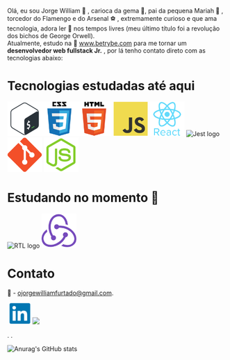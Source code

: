 Olá, eu sou Jorge William 👋 , carioca da gema 🍳,  pai da pequena Mariah 🍼 , torcedor do Flamengo e do Arsenal ⚽ , extremamente curioso e que ama tecnologia, adora ler 📖 nos tempos livres (meu último título foi a revolução dos bichos de George Orwell).  
Atualmente, estudo na 🔗 www.betrybe.com para me tornar um **desenvolvedor web fullstack Jr.** , por lá tenho contato direto com as tecnologias abaixo:  
# Tecnologias estudadas até aqui 

<img src="https://github.com/devicons/devicon/blob/master/icons/bash/bash-original.svg" alt="Bash logo" width="80"/><img src="https://raw.githubusercontent.com/devicons/devicon/master/icons/css3/css3-original-wordmark.svg" alt="Css logo" width="80"/><img src="https://raw.githubusercontent.com/devicons/devicon/master/icons/html5/html5-original-wordmark.svg" alt="Html logo" width="80"/>
<img src="https://raw.githubusercontent.com/devicons/devicon/master/icons/javascript/javascript-original.svg" alt="Javascript logo" width="80"/>
<img src="https://raw.githubusercontent.com/devicons/devicon/master/icons/react/react-original-wordmark.svg" alt="React logo" width="80"/>
<img src="https://camo.githubusercontent.com/ae61b0ddad90a6f9be866adec7dbca2dcca1819e3204f07916d6f34ae058b4c9/68747470733a2f2f7777772e6c6561726e73746f7279626f6f6b2e636f6d2f696e74726f2d746f2d73746f7279626f6f6b2f6c6f676f2d6a6573742e706e67" alt="Jest logo" width="80"/>
<img src="https://raw.githubusercontent.com/devicons/devicon/master/icons/git/git-original.svg" alt="Git logo" width="80"/>
<img src="https://github.com/devicons/devicon/blob/master/icons/nodejs/nodejs-plain.svg" alt="node logo" width="80"/>




# Estudando no momento  :rocket:
<img src="https://github.com/testing-library/react-testing-library/blob/main/other/goat.png" alt="RTL logo" width="80"/> <img src="https://raw.githubusercontent.com/devicons/devicon/master/icons/redux/redux-original.svg" alt="Redux logo" width="80"/><br/>


# Contato
:email: - ojorgewilliamfurtado@gmail.com.  

[<img src="https://cdn.cdnlogo.com/logos/t/96/twitter-icon.svg" alt="" width="50"/>](https://twitter.com/Jorge_Willi4m)
[<img src="https://github.com/devicons/devicon/blob/master/icons/linkedin/linkedin-original.svg" alt="" width="50"/>](https://www.linkedin.com/in/jorge-william-furtado/)
[<img src="https://user-images.githubusercontent.com/19416864/119398015-58327d00-bcad-11eb-8051-7132eaad702c.png" width="50">](https://www.instagram.com/j0rgewilliam/)



<img src="ojorgewilliamfurtado@gmail.com  " alt="" width="80"/>. 
<img src="https://www.linkedin.com/in/jorge-william-furtado/  " alt="" width="80"/>. 

<!--
**Jorge-William/Jorge-William** is a ✨ _special_ ✨ repository because its `README.md` (this file) appears on your GitHub profile.

Here are some ideas to get you started:

- 🔭 I’m currently working on ...
- 🌱 I’m currently learning ...
- 👯 I’m looking to collaborate on ...
- 🤔 I’m looking for help with ...
- 💬 Ask me about ...

- 😄 Pronouns: ...
- ⚡ Fun fact: ...
-->
![Anurag's GitHub stats](https://github-readme-stats.vercel.app/api?username=jorge-william)
 
